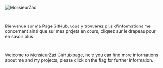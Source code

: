 <link rel="stylesheet" href="../font-awesome/css/font-awesome.min.css">
<link rel="stylesheet" href="../UI-Flag-master/flag.css">

<meta charset="UTF-8">

![MonsieurZad](../images/zadwarf.png)

<br />

[<i class="flag france"></i>](../resume/fr/french.html) Bienvenue sur ma Page GitHub, vous y trouverez plus d'informations me concernant ainsi que sur mes projets en cours, cliquez sur le drapeau pour en savoir plus.

<br />

[<i class="flag united kingdom"></i>](../resume/en/english.html) Welcome to MonsieurZad GitHub page, here you can find more informations about me and my projects, please click on the flag for further information.

